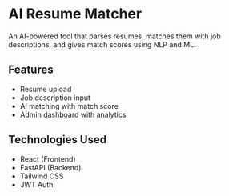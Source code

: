 # AI Resume Matcher

An AI-powered tool that parses resumes, matches them with job descriptions, and gives match scores using NLP and ML.

## Features
- Resume upload
- Job description input
- AI matching with match score
- Admin dashboard with analytics

## Technologies Used
- React (Frontend)
- FastAPI (Backend)
- Tailwind CSS
- JWT Auth
